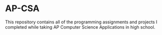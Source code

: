 # AP-CSA
This repository contains all of the programming assignments and projects I completed while taking AP Computer Science Applications in high school.
